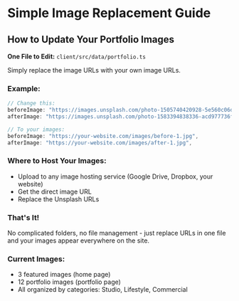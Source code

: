 # Simple Image Replacement Guide

## How to Update Your Portfolio Images

**One File to Edit:** `client/src/data/portfolio.ts`

Simply replace the image URLs with your own image URLs.

### Example:
```typescript
// Change this:
beforeImage: "https://images.unsplash.com/photo-1505740420928-5e560c06d30e",
afterImage: "https://images.unsplash.com/photo-1583394838336-acd977736f90",

// To your images:
beforeImage: "https://your-website.com/images/before-1.jpg",
afterImage: "https://your-website.com/images/after-1.jpg",
```

### Where to Host Your Images:
- Upload to any image hosting service (Google Drive, Dropbox, your website)
- Get the direct image URL
- Replace the Unsplash URLs

### That's It!
No complicated folders, no file management - just replace URLs in one file and your images appear everywhere on the site.

### Current Images:
- 3 featured images (home page)
- 12 portfolio images (portfolio page)
- All organized by categories: Studio, Lifestyle, Commercial